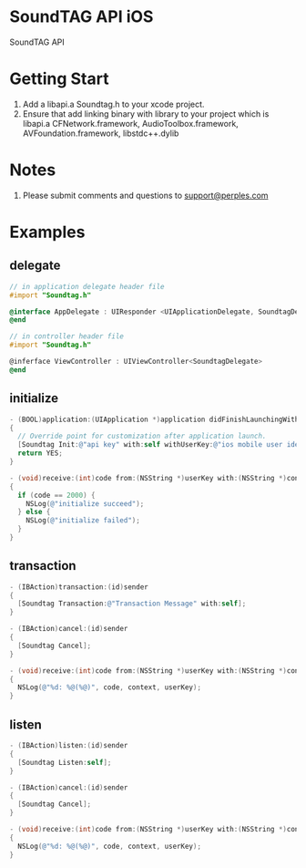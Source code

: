 SoundTAG API iOS
================

SoundTAG API

Getting Start
=============
1. Add a libapi.a Soundtag.h to your xcode project.
1. Ensure that add linking binary with library to your project which is libapi.a CFNetwork.framework, AudioToolbox.framework, AVFoundation.framework, libstdc++.dylib

Notes
=====
1. Please submit comments and questions to support@perples.com

Examples
========

delegate
--------
```Objective-C
// in application delegate header file
#import "Soundtag.h"

@interface AppDelegate : UIResponder <UIApplicationDelegate, SoundtagDelegate>
@end

// in controller header file
#import "Soundtag.h"

@inferface ViewController : UIViewController<SoundtagDelegate>
@end
```

initialize
----------
```Objective-C
- (BOOL)application:(UIApplication *)application didFinishLaunchingWithOptions:(NSDictionary *)launchOptions
{
  // Override point for customization after application launch.
  [Soundtag Init:@"api key" with:self withUserKey:@"ios mobile user identifier"];
  return YES;
}

- (void)receive:(int)code from:(NSString *)userKey with:(NSString *)context
{
  if (code == 2000) {
    NSLog(@"initialize succeed");
  } else {
    NSLog(@"initialize failed");
  }
}
```

transaction
-----------
```Objective-C
- (IBAction)transaction:(id)sender
{
  [Soundtag Transaction:@"Transaction Message" with:self];
}

- (IBAction)cancel:(id)sender
{
  [Soundtag Cancel];
}

- (void)receive:(int)code from:(NSString *)userKey with:(NSString *)context
{
  NSLog(@"%d: %@(%@)", code, context, userKey);
}
```

listen
------
```Objective-C
- (IBAction)listen:(id)sender
{
  [Soundtag Listen:self];
}

- (IBAction)cancel:(id)sender
{
  [Soundtag Cancel];
}

- (void)receive:(int)code from:(NSString *)userKey with:(NSString *)context
{
  NSLog(@"%d: %@(%@)", code, context, userKey);
}
```
